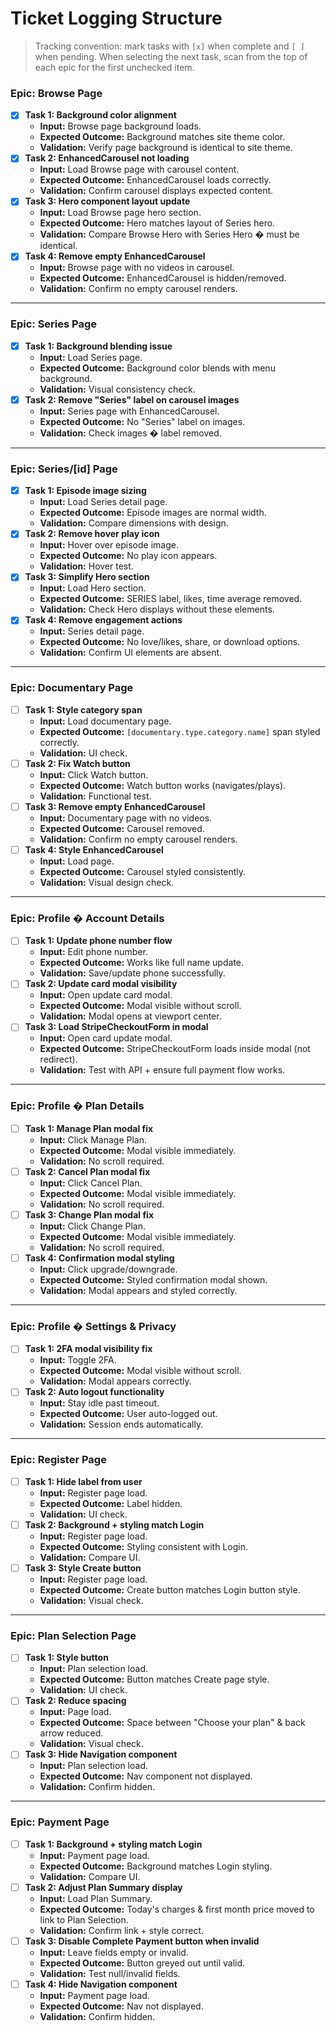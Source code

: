 # Ticket Logging Structure

> Tracking convention: mark tasks with `[x]` when complete and `[ ]` when pending. When selecting the next task, scan from the top of each epic for the first unchecked item.

### Epic: Browse Page

- [x] **Task 1: Background color alignment**
  - **Input:** Browse page background loads.
  - **Expected Outcome:** Background matches site theme color.
  - **Validation:** Verify page background is identical to site theme.
- [x] **Task 2: EnhancedCarousel not loading**
  - **Input:** Load Browse page with carousel content.
  - **Expected Outcome:** EnhancedCarousel loads correctly.
  - **Validation:** Confirm carousel displays expected content.
- [x] **Task 3: Hero component layout update**
  - **Input:** Load Browse page hero section.
  - **Expected Outcome:** Hero matches layout of Series hero.
  - **Validation:** Compare Browse Hero with Series Hero � must be identical.
- [x] **Task 4: Remove empty EnhancedCarousel**
  - **Input:** Browse page with no videos in carousel.
  - **Expected Outcome:** EnhancedCarousel is hidden/removed.
  - **Validation:** Confirm no empty carousel renders.

---

### Epic: Series Page

- [x] **Task 1: Background blending issue**
  - **Input:** Load Series page.
  - **Expected Outcome:** Background color blends with menu background.
  - **Validation:** Visual consistency check.
- [x] **Task 2: Remove "Series" label on carousel images**
  - **Input:** Series page with EnhancedCarousel.
  - **Expected Outcome:** No "Series" label on images.
  - **Validation:** Check images � label removed.

---

### Epic: Series/[id] Page

- [x] **Task 1: Episode image sizing**
  - **Input:** Load Series detail page.
  - **Expected Outcome:** Episode images are normal width.
  - **Validation:** Compare dimensions with design.
- [x] **Task 2: Remove hover play icon**
  - **Input:** Hover over episode image.
  - **Expected Outcome:** No play icon appears.
  - **Validation:** Hover test.
- [x] **Task 3: Simplify Hero section**
  - **Input:** Load Hero section.
  - **Expected Outcome:** SERIES label, likes, time average removed.
  - **Validation:** Check Hero displays without these elements.
- [x] **Task 4: Remove engagement actions**
  - **Input:** Series detail page.
  - **Expected Outcome:** No love/likes, share, or download options.
  - **Validation:** Confirm UI elements are absent.

---

### Epic: Documentary Page

- [ ] **Task 1: Style category span**
  - **Input:** Load documentary page.
  - **Expected Outcome:** `[documentary.type.category.name]` span styled correctly.
  - **Validation:** UI check.
- [ ] **Task 2: Fix Watch button**
  - **Input:** Click Watch button.
  - **Expected Outcome:** Watch button works (navigates/plays).
  - **Validation:** Functional test.
- [ ] **Task 3: Remove empty EnhancedCarousel**
  - **Input:** Documentary page with no videos.
  - **Expected Outcome:** Carousel removed.
  - **Validation:** Confirm no empty carousel renders.
- [ ] **Task 4: Style EnhancedCarousel**
  - **Input:** Load page.
  - **Expected Outcome:** Carousel styled consistently.
  - **Validation:** Visual design check.

---

### Epic: Profile � Account Details

- [ ] **Task 1: Update phone number flow**
  - **Input:** Edit phone number.
  - **Expected Outcome:** Works like full name update.
  - **Validation:** Save/update phone successfully.
- [ ] **Task 2: Update card modal visibility**
  - **Input:** Open update card modal.
  - **Expected Outcome:** Modal visible without scroll.
  - **Validation:** Modal opens at viewport center.
- [ ] **Task 3: Load StripeCheckoutForm in modal**
  - **Input:** Open card update modal.
  - **Expected Outcome:** StripeCheckoutForm loads inside modal (not redirect).
  - **Validation:** Test with API + ensure full payment flow works.

---

### Epic: Profile � Plan Details

- [ ] **Task 1: Manage Plan modal fix**
  - **Input:** Click Manage Plan.
  - **Expected Outcome:** Modal visible immediately.
  - **Validation:** No scroll required.
- [ ] **Task 2: Cancel Plan modal fix**
  - **Input:** Click Cancel Plan.
  - **Expected Outcome:** Modal visible immediately.
  - **Validation:** No scroll required.
- [ ] **Task 3: Change Plan modal fix**
  - **Input:** Click Change Plan.
  - **Expected Outcome:** Modal visible immediately.
  - **Validation:** No scroll required.
- [ ] **Task 4: Confirmation modal styling**
  - **Input:** Click upgrade/downgrade.
  - **Expected Outcome:** Styled confirmation modal shown.
  - **Validation:** Modal appears and styled correctly.

---

### Epic: Profile � Settings & Privacy

- [ ] **Task 1: 2FA modal visibility fix**
  - **Input:** Toggle 2FA.
  - **Expected Outcome:** Modal visible without scroll.
  - **Validation:** Modal appears correctly.
- [ ] **Task 2: Auto logout functionality**
  - **Input:** Stay idle past timeout.
  - **Expected Outcome:** User auto-logged out.
  - **Validation:** Session ends automatically.

---

### Epic: Register Page

- [ ] **Task 1: Hide label from user**
  - **Input:** Register page load.
  - **Expected Outcome:** Label hidden.
  - **Validation:** UI check.
- [ ] **Task 2: Background + styling match Login**
  - **Input:** Register page load.
  - **Expected Outcome:** Styling consistent with Login.
  - **Validation:** Compare UI.
- [ ] **Task 3: Style Create button**
  - **Input:** Register page load.
  - **Expected Outcome:** Create button matches Login button style.
  - **Validation:** Visual check.

---

### Epic: Plan Selection Page

- [ ] **Task 1: Style button**
  - **Input:** Plan selection load.
  - **Expected Outcome:** Button matches Create page style.
  - **Validation:** UI check.
- [ ] **Task 2: Reduce spacing**
  - **Input:** Page load.
  - **Expected Outcome:** Space between "Choose your plan" & back arrow reduced.
  - **Validation:** Visual check.
- [ ] **Task 3: Hide Navigation component**
  - **Input:** Plan selection load.
  - **Expected Outcome:** Nav component not displayed.
  - **Validation:** Confirm hidden.

---

### Epic: Payment Page

- [ ] **Task 1: Background + styling match Login**
  - **Input:** Payment page load.
  - **Expected Outcome:** Background matches Login styling.
  - **Validation:** Compare UI.
- [ ] **Task 2: Adjust Plan Summary display**
  - **Input:** Load Plan Summary.
  - **Expected Outcome:** Today's charges & first month price moved to link to Plan Selection.
  - **Validation:** Confirm link + style correct.
- [ ] **Task 3: Disable Complete Payment button when invalid**
  - **Input:** Leave fields empty or invalid.
  - **Expected Outcome:** Button greyed out until valid.
  - **Validation:** Test null/invalid fields.
- [ ] **Task 4: Hide Navigation component**
  - **Input:** Payment page load.
  - **Expected Outcome:** Nav not displayed.
  - **Validation:** Confirm hidden.
